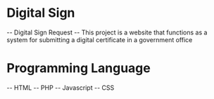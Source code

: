 # Digital Sign

-- Digital Sign Request
-- This project is a website that functions as a system for submitting a digital certificate in a government office

# Programming Language
-- HTML
-- PHP
-- Javascript
-- CSS
